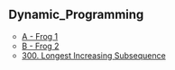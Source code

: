 ## Dynamic_Programming

<ul type="circle">
    <li><a href = "https://atcoder.jp/contests/dp/tasks/dp_a" target = "_blank">A - Frog 1 </a></li>
    <li><a href = "https://atcoder.jp/contests/dp/tasks/dp_b" target = "_blank">B - Frog 2 </a></li>
    <li><a href = "https://leetcode.com/problems/longest-increasing-subsequence/description/" target = "_blank">300. Longest Increasing Subsequence </a></li>
</ul>
